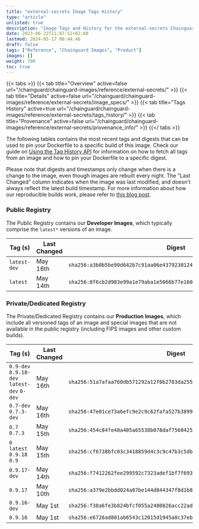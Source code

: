 ```yaml
---
title: "external-secrets Image Tags History"
type: "article"
unlisted: true
description: "Image Tags and History for the external-secrets Chainguard Image"
date: 2023-06-22T11:07:52+02:00
lastmod: 2024-05-17 00:44:46
draft: false
tags: ["Reference", "Chainguard Images", "Product"]
images: []
weight: 700
toc: true
---
```


{{< tabs >}}
{{< tab title="Overview" active=false url="/chainguard/chainguard-images/reference/external-secrets/" >}}
{{< tab title="Details" active=false url="/chainguard/chainguard-images/reference/external-secrets/image_specs/" >}}
{{< tab title="Tags History" active=true url="/chainguard/chainguard-images/reference/external-secrets/tags_history/" >}}
{{< tab title="Provenance" active=false url="/chainguard/chainguard-images/reference/external-secrets/provenance_info/" >}}
{{</ tabs >}}

The following tables contains the most recent tags and digests that can be used to pin your Dockerfile to a specific build of this image. Check our guide on [Using the Tag History API](/chainguard/chainguard-images/using-the-tag-history-api/) for information on how to fetch all tags from an image and how to pin your Dockerfile to a specific digest.

Please note that digests and timestamps only change when there is a change to the image, even though images are rebuilt every night. The "Last Changed" column indicates when the image was last modified, and doesn't always reflect the latest build timestamp. For more information about how our reproducible builds work, please refer to [this blog post](https://www.chainguard.dev/unchained/reproducing-chainguards-reproducible-image-builds).

### Public Registry
The Public Registry contains our **Developer Images**, which typically comprise the `latest*` versions of an image.

| Tag (s)       | Last Changed | Digest                                                                    |
|---------------|--------------|---------------------------------------------------------------------------|
|  `latest-dev` | May 16th     | `sha256:a3b0b5be90d642b7c91aa06e4379230124d3503bfc3fa013ba0c6b51412535dd` |
|  `latest`     | May 14th     | `sha256:8f6cb2d983e99a1e79aba1e5066b77e160282f9fb145ae273e50524accc390c2` |


### Private/Dedicated Registry
The Private/Dedicated Registry contains our **Production Images**, which include all versioned tags of an image and special images that are not available in the public registry (including FIPS images and other custom builds).

| Tag (s)                                      | Last Changed | Digest                                                                    |
|----------------------------------------------|--------------|---------------------------------------------------------------------------|
|  `0.9-dev` `0.9.18-dev` `latest-dev` `0-dev` | May 16th     | `sha256:51a7afaa760db571292a12f0b2783da2558e25f3571cac3b8e68706e57cea337` |
|  `0.7-dev` `0.7.3-dev`                       | May 16th     | `sha256:47e01ce73a6efc9e2c9c62fafa527b3899ddfc2ee92d3d42c61694c76098eac7` |
|  `0.7` `0.7.3`                               | May 15th     | `sha256:454c84fe48a405a65538b078daf75604251eff8cd9a458fe88b3d0b90eccb9a6` |
|  `0` `latest` `0.9.18` `0.9`                 | May 15th     | `sha256:cf6738bfc03c3418859d4c3c9c47b3c5dbe250ba1cfd71fd2df6c599eb7dc853` |
|  `0.9.17-dev`                                | May 14th     | `sha256:f7412262fee299592c7323adef1bf7f69342f604c86bcccbbd469e27348102f8` |
|  `0.9.17`                                    | May 10th     | `sha256:a379e2bbdd024a07be144d844347f8d1b8fa69069532e74842795146959dada4` |
|  `0.9.16-dev`                                | May 1st      | `sha256:f38a6fe3b824bfcf055a2480826acc22ad51f0a4e08def1d15312b4e10da924c` |
|  `0.9.16`                                    | May 1st      | `sha256:e6726ad801ab6543c12015d1945a0c37eb0ec9d68afafe239fc379b773d9ea5b` |

